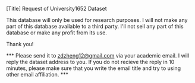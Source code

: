 [Title] Request of University1652 Dataset

This database will only be used for research purposes. I will not make any part of this database available to a third party. 
I'll not sell any part of this database or make any profit from its use.

Thank you!


*** Please send it to  zdzheng12@gmail.com via your academic email. I will reply the dataset address to you. If you do not recieve the reply in 10 minutes, please make sure that you write the email title and try to using other email affiliation. ***

